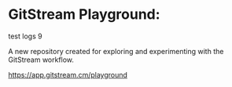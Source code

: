 # GitStream Playground:

test logs 9

A new repository created for exploring and experimenting with the GitStream workflow.

https://app.gitstream.cm/playground
